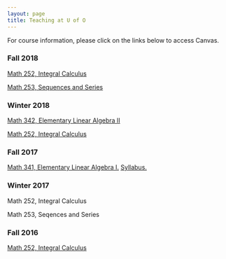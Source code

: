 ```yaml
---
layout: page
title: Teaching at U of O
---
```


For course information, please click on the links below to access Canvas.
### Fall 2018
[Math 252, Integral Calculus](https://canvas.uoregon.edu/courses/116430)

[Math 253, Sequences and Series](https://canvas.uoregon.edu/courses/116434)

### Winter 2018
[Math 342, Elementary Linear Algebra II](https://canvas.uoregon.edu/courses/99878)

[Math 252, Integral Calculus](https://canvas.uoregon.edu/courses/99858)

### Fall 2017
[Math 341, Elementary Linear Algebra I.](https://canvas.uoregon.edu/courses/92778)  [Syllabus.](syllabus.pdf)

### Winter 2017
Math 252, Integral Calculus

Math 253, Seqences and Series

### Fall 2016
[Math 252, Integral Calculus](https://canvas.uoregon.edu/courses/68828)